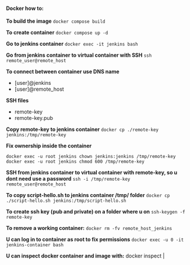 #### Docker how to:

**To build the image**
`docker compose build`

**To create container**
`docker compose up -d`

**Go to jenkins container**
`docker exec -it jenkins bash`

**Go from jenkins container to virtual container with SSH**
`ssh remote_user@remote_host`

**To connect between container use DNS name**
- [user]@jenkins
- [user]@remote_host

**SSH files**
- remote-key
- remote-key.pub

**Copy remote-key to jenkins container**
`docker cp ./remote-key jenkins:/tmp/remote-key`

**Fix ownership inside the container**
```
docker exec -u root jenkins chown jenkins:jenkins /tmp/remote-key
docker exec -u root jenkins chmod 600 /tmp/remote-key
```

**SSH from jenkins container to virtual container with remote-key, so u dont need use a password**
`ssh -i /tmp/remote-key remote_user@remote_host`

**To copy script-hello.sh to jenkins container /tmp/ folder**
`docker cp ./script-hello.sh jenkins:/tmp/script-hello.sh`

**To create ssh key (pub and private) on a folder where u on**
`ssh-keygen -f remote-key`

**To remove a working container:**
`docker rm -fv remote_host_jenkins`

**U can log in to container as root to fix permissions**
`docker exec -u 0 -it jenkins-container bash`

**U can inspect docker container and image with:**
docker inspect <contanerName> | <imageName>
